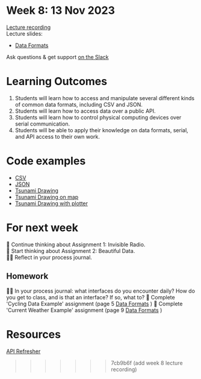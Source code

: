 # Week 8: 13 Nov 2023

[Lecture recording](https://ual.cloud.panopto.eu/Panopto/Pages/Viewer.aspx?id=a51ddce4-1a84-4a3d-8e84-b08500de4bd6)  
Lecture slides:

- [Data Formats](DataFormats.pdf)

Ask questions & get support [on the Slack](https://ual-cci.slack.com/)

# Learning Outcomes

1. Students will learn how to access and manipulate several different kinds of common data formats, including CSV and JSON.
1. Students will learn how to access data over a public API.
1. Students will learn how to control physical computing devices over serial communication.
1. Students will be able to apply their knowledge on data formats, serial, and API access to their own work.

# Code examples

- [CSV](<examples/CSV example>)
- [JSON](<examples/JSON example>)
- [Tsunami Drawing](examples/tsunami-drawing)
- [Tsunami Drawing on map](examples/tsunami-map)
- [Tsunami Drawing with plotter](examples/tsunami-plotter)

# For next week

💭 Continue thinking about Assignment 1: Invisible Radio.  
💭 Start thinking about Assignment 2: Beautiful Data.  
✍🏼 Reflect in your process journal.

## Homework

✍🏼 In your process journal: what interfaces do you encounter daily? How do you get to class, and is that an interface? If so, what to?
🎨 Complete 'Cycling Data Example' assignment (page 5 [Data Formats](DataFormats.pdf) )
🎨 Complete 'Current Weather Example' assignment (page 9 [Data Formats](DataFormats.pdf) )

# Resources

[API Refresher](https://ual.cloud.panopto.eu/Panopto/Pages/Viewer.aspx?id=dfe5cf5a-0a52-47d4-900a-af5e0007eab2)

> > > > > > > 7cb9b6f (add week 8 lecture recording)
